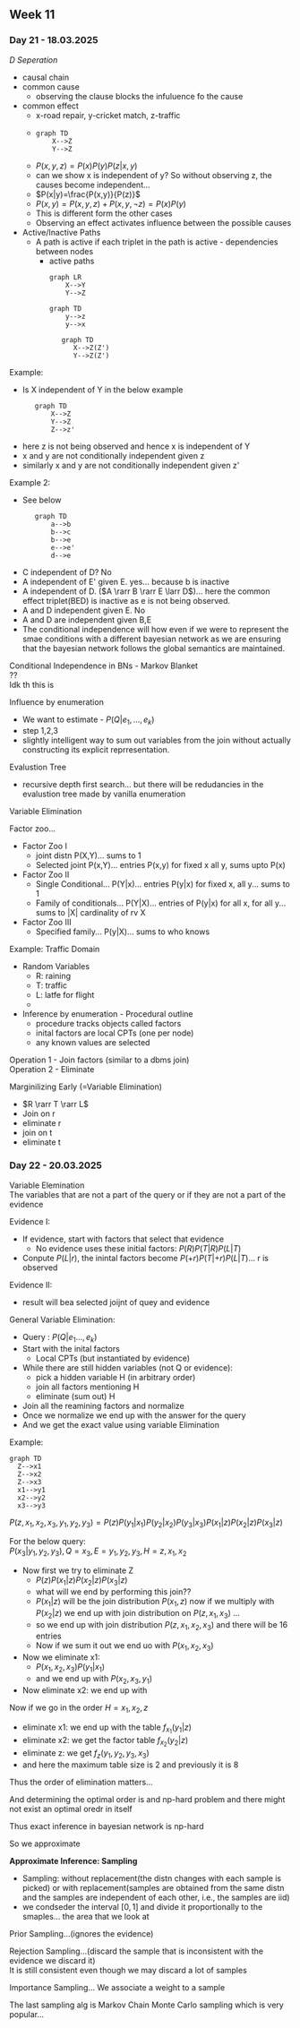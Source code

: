 ## Week 11

### Day 21 - 18.03.2025

_D Seperation_
- causal chain
- common cause
  - observing the clause blocks the infuluence fo the cause
- common effect
  - x-road repair, y-cricket match, z-traffic
  -  
    ```mermaid
    graph TD
        X-->Z
        Y-->Z
    ```
  - $P(x,y,z)=P(x)P(y)P(z|x,y)$
  - can we show x is independent of y? So without observing z, the causes become independent...
  - $P(x|y)=\frac{P(x,y)}{P(z)}$
  - $P(x,y)=P(x,y,z)+P(x,y, \neg z)=P(x)P(y)$
  - This is different form the other cases
  - Observing an effect activates influence between the possible causes
- Active/Inactive Paths
  - A path is active if each triplet in the path is active - dependencies between nodes
    - active paths
      ```mermaid
      graph LR
          X-->Y
          Y-->Z
      ```
      ```mermaid
      graph TD
          y-->z
          y-->x
      ```
      ```mermaid
         graph TD 
            X-->Z(Z')
            Y-->Z(Z')
      ```


Example:
- Is X independent of Y in the below example
  ```mermaid
     graph TD
         X-->Z
         Y-->Z
         Z-->z'
    ```
- here z is not being observed and hence x is independent of Y
- x and y are not conditionally independent given z
- similarly x and y are not conditionally independent given z'




Example 2:
- See below
  ```mermaid
     graph TD
         a-->b
         b-->c
         b-->e
         e-->e'
         d-->e
   ```
- C independent of D? No
- A independent of E' given E. yes... because b is inactive
- A independent of D. ($A \rarr B \rarr E \larr D$)... here the common effect triplet(BED) is inactive as e is not being observed.
- A and D independent given E. No
- A and D are independent given B,E
- The conditional independence will how even if we were to represent the smae conditions with a different bayesian network as we are ensuring that the bayesian network follows the global semantics are maintained.


Conditional Independence in BNs - Markov Blanket \
?? \
Idk th this is


Influence by enumeration
- We want to estimate - $P(Q|e_1,\dots , e_k)$
- step 1,2,3
- slightly intelligent way to sum out variables from the join without actually constructing its explicit reprresentation.



Evalustion Tree
- recursive depth first search... but there will be redudancies in the evalustion tree made by vanilla enumeration


Variable Elimination

Factor zoo...
- Factor Zoo I
  - joint distn P(X,Y)... sums to 1
  - Selected joint P(x,Y)... entries P(x,y) for fixed x all y, sums upto P(x)
- Factor Zoo II
  - Single Conditional... P(Y|x)... entries P(y|x) for fixed x, all y... sums to 1
  - Family of conditionals... P(Y|X)... entries of P(y|x) for all x, for all y... sums to |X| cardinality of rv X
- Factor Zoo III
  - Specified family... P(y|X)... sums to who knows


Example: Traffic Domain
- Random Variables
  - R: raining
  - T: traffic
  - L: latfe for flight
  - 
- Inference by enumeration - Procedural outline
  - procedure tracks objects called factors
  - inital factors are local CPTs (one per node)
  - any known values are selected


Operation 1 - Join factors (similar to a dbms join) \
Operation 2 - Eliminate

Marginilizing Early (=Variable Elimination)
- $R \rarr T \rarr L$
- Join on r 
- eliminate r
- join on t
- eliminate t


### Day 22 - 20.03.2025

Variable Elemination \
The variables that are not a part of the query or if they are not a part of the evidence

Evidence I:
- If evidence, start with factors that select that evidence
  -  No evidence uses these initial factors: $P(R)P(T|R)P(L|T)$
- Conpute $P(L|r)$, the inintal factors become $P(+r) P(T|+r)P(L|T)$... r is observed 

Evidence II:
- result will bea selected joijnt of quey and evidence



General Variable Elimination:
- Query : $P(Q|e_1 \dots , e_k)$
- Start with the inital factors
  - Local CPTs (but instantiated by evidence)
- While there are still hidden variables (not Q or evidence):
  - pick a hidden variable H (in arbitrary order)
  - join all factors mentioning H 
  - eliminate (sum out) H
- Join all the reamining factors and normalize
- Once we normalize we end up with the answer for the query
- And we get the exact value using variable Elimination

Example:
```mermaid
graph TD
  Z-->x1
  Z-->x2
  Z-->x3
  x1-->y1
  x2-->y2
  x3-->y3
```

$P(z,x_1,x_2,x_3,y_1,y_2,y_3)=P(z)P(y_1|x_1)P(y_2|x_2)P(y_3|x_3)P(x_1|z)P(x_2|z)P(x_3|z)$

For the below query: \
$P(x_3|y_1,y_2,y_3), Q={x_3}, E={y_1,y_2, y_3}, H={z,x_1,x_2}$
- Now first we try to eliminate Z
  - $P(z)P(x_1|z)P(x_2|z)P(x_3|z)$
  - what will we end by performing this join??
  - $P(x_1|z)$ will be the join distribution $P(x_1,z)$ now if we multiply with $P(x_2|z)$ we end up with join distribution on $P(z, x_1, x_3)$ ...
  - so we end up with join distribution $P(z, x_1,x_2,x_3)$ and there will be 16 entries
  - Now if we sum it out we end uo with $P(x_1,x_2,x_3)$
- Now we eliminate x1:
  - $P(x_1,x_2,x_3)P(y_1|x_1)$
  - and we end up with $P(x_2,x_3,y_1)$
- Now eliminate x2: we end up with 


Now if we go in the order $H={x_1,x_2,z}$
- eliminate x1: we end up with the table $f_{x_1}(y_1|z)$
- eliminate x2: we get the factor table $f_{x_2}(y_2|z)$
- eliminate z: we get $f_z(y_1,y_2,y_3,x_3)$
- and here the maximum table size is 2 and previously it is 8

Thus the order of elimination matters...

And determining the optimal order is and np-hard problem and there might not exist an optimal oredr in itself

Thus exact inference in bayesian network is np-hard

So we approximate

__Approximate Inference: Sampling__
- Sampling: without replacement(the distn changes with each sample is picked) or with replacement(samples are obtained from the same distn and the samples are independent of each other, i.e., the samples are iid)
- we condseder the interval $[0,1]$ and divide it proportionally to the smaples... the area that we look at 

Prior Sampling...(ignores the evidence)

Rejection Sampling...(discard the sample that is inconsistent with the evidence we discard it) \
It is still consistent even though we may discard a lot of samples

Importance Sampling... We associate a weight to a sample

The last sampling alg is Markov Chain Monte Carlo sampling which is very popular...


